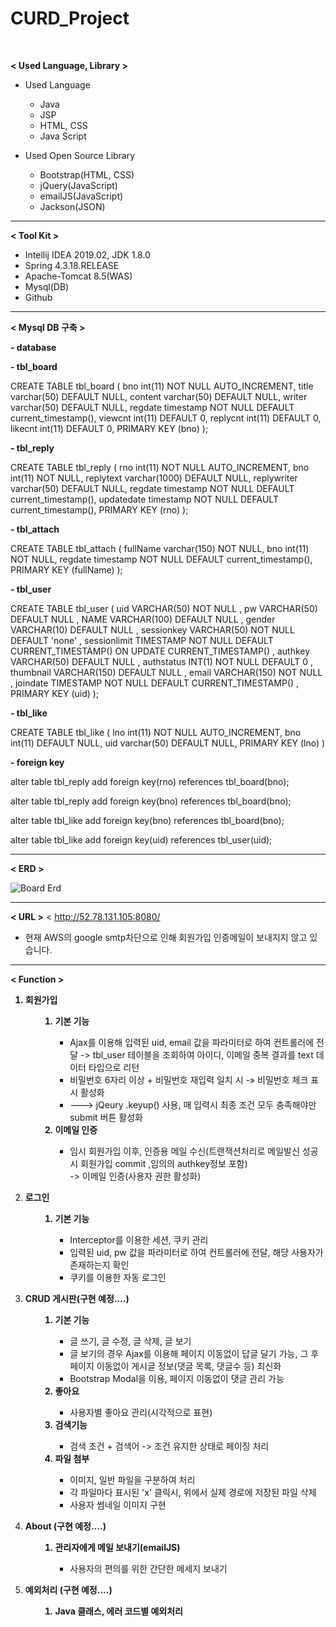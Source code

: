 # CURD_Project
<br>

<b>< Used Language, Library ></b>

<ul>
  <li>Used Language</li>
    <ul>
      <li>Java</li>
      <li>JSP</li>
      <li>HTML, CSS</li>
      <li>Java Script</li>
    </ul>
</ul>
<ul>
  <li>Used Open Source Library</li>
    <ul>
      <li>Bootstrap(HTML, CSS)</li>
      <li>jQuery(JavaScript)</li>
      <li>emailJS(JavaScript)</li>
      <li>Jackson(JSON)</li>
    </ul>
</ul>

<hr>

<b>< Tool Kit ></b>

<ul>
    <li>Intellij IDEA 2019.02, JDK 1.8.0</li>
    <li>Spring 4.3.18.RELEASE</li>
    <li>Apache-Tomcat 8.5(WAS)</li>
    <li>Mysql(DB)</li>
    <li>Github</li>
</ul>

<hr>

<b>< Mysql DB 구축 ></b>

<p><b> - database</b><p>

<p><b> - tbl_board</b><p>

CREATE TABLE tbl_board (
  bno int(11) NOT NULL AUTO_INCREMENT,
  title varchar(50) DEFAULT NULL,
  content varchar(50) DEFAULT NULL,
  writer varchar(50) DEFAULT NULL,
  regdate timestamp NOT NULL DEFAULT current_timestamp(),
  viewcnt int(11) DEFAULT 0,
  replycnt int(11) DEFAULT 0,
  likecnt int(11) DEFAULT 0,
    PRIMARY KEY (bno)
);


<p><b> - tbl_reply</b><p>
  
CREATE TABLE tbl_reply (
  rno int(11) NOT NULL AUTO_INCREMENT,
  bno int(11) NOT NULL,
  replytext varchar(1000) DEFAULT NULL,
  replywriter varchar(50) DEFAULT NULL,
  regdate timestamp NOT NULL DEFAULT current_timestamp(),
  updatedate timestamp NOT NULL DEFAULT current_timestamp(),
    PRIMARY KEY (rno)
);


<p><b> - tbl_attach</b><p>
  
CREATE TABLE tbl_attach (
  fullName varchar(150) NOT NULL,
  bno int(11) NOT NULL,
  regdate timestamp NOT NULL DEFAULT current_timestamp(),
    PRIMARY KEY (fullName)
);

<p><b> - tbl_user</b><p>
  
 CREATE TABLE tbl_user ( 
  uid VARCHAR(50) NOT NULL
  , pw VARCHAR(50) DEFAULT NULL
  , NAME VARCHAR(100) DEFAULT NULL
  , gender VARCHAR(10) DEFAULT NULL
  , sessionkey VARCHAR(50) NOT NULL DEFAULT 'none'
  , sessionlimit TIMESTAMP NOT NULL DEFAULT CURRENT_TIMESTAMP() ON UPDATE CURRENT_TIMESTAMP()
  ,  authkey VARCHAR(50) DEFAULT NULL
  , authstatus INT(1) NOT NULL DEFAULT 0
  , thumbnail VARCHAR(150) DEFAULT NULL
  , email VARCHAR(150) NOT NULL
  , joindate TIMESTAMP NOT NULL DEFAULT CURRENT_TIMESTAMP()
  , PRIMARY KEY (uid) 
);


<p><b> - tbl_like</b><p>
  
CREATE TABLE tbl_like (
  lno int(11) NOT NULL AUTO_INCREMENT,
  bno int(11) DEFAULT NULL,
  uid varchar(50) DEFAULT NULL,
  PRIMARY KEY (lno)
)

<p><b> - foreign key</b></p>

alter table tbl_reply add foreign key(rno) references tbl_board(bno);

alter table tbl_reply add foreign key(bno) references tbl_board(bno);

alter table tbl_like add foreign key(bno) references tbl_board(bno);

alter table tbl_like add foreign key(uid) references tbl_user(uid);

<hr>

<b>< ERD ></b>

![Board Erd](https://user-images.githubusercontent.com/53209589/66992616-16227c00-f105-11e9-90a1-446331cac93c.PNG)

<hr>

<b>< URL ></b>
 < http://52.78.131.105:8080/
  <br>
  - 현재 AWS의 google smtp차단으로 인해 회원가입 인증메일이 보내지지 않고 있습니다.
  



<hr>

<b>< Function ></b>

<ol>
  <b><li>회원가입</li></b>
  <ul>
    <ol>
      <b><li>기본 기능</li></b>
        <ul>
          <li>
            Ajax를 이용해 입력된 uid, email 값을 파라미터로 하여 컨트롤러에 전달 -> 
            tbl_user 테이블을 조회하여 아이디, 이메일 중복 결과를 text 데이터 타입으로 리턴
          </li>
          <li>비밀번호 6자리 이상 + 비밀번호 재입력 일치 시 -&raquo; 비밀번호 체크 표시 활성화</li>
          <li>---> jQeury .keyup() 사용, 매 입력시 최종 조건 모두 충족해야만 submit 버튼 활성화</li>
        </ul>
      <b><li>이메일 인증</li></b>
        <ul>
          <li>임시 회원가입 이후, 인증용 메일 수신(트랜잭션처리로 메일발신 성공시 회원가입 commit ,임의의 authkey정보 포함) <br>
            -> 이메일 인증(사용자 권한 활성화)</li>
        </ul>
    </ol>   
  </ul>
 
  <b><li>로그인</li></b>
  <ul>
    <ol>
      <b><li>기본 기능</li></b>
        <ul>
          <li>Interceptor를 이용한 세션, 쿠키 관리</li>
          <li>입력된 uid, pw 값을 파라미터로 하여 컨트롤러에 전달, 해당 사용자가 존재하는지 확인</li>
          <li>쿠키를 이용한 자동 로그인</li>
        </ul>
  </ul>
  
  <b><li>CRUD 게시판(구현 예정....)</li></b>
  <ul>
    <ol>
      <b><li>기본 기능</li></b>
        <ul>
          <li>글 쓰기, 글 수정, 글 삭제, 글 보기</li>
          <li>
            글 보기의 경우 Ajax를 이용해 페이지 이동없이 답글 달기 가능, 
            그 후 페이지 이동없이 게시글 정보(댓글 목록, 댓글수 등) 최신화
          </li>
          <li>Bootstrap Modal을 이용, 페이지 이동없이 댓글 관리 가능</li>
        </ul>
      <b><li>좋아요</li></b>
        <ul>
          <li>사용자별 좋아요 관리(시각적으로 표현)</li>
        </ul>
      <b><li>검색기능</li></b>
        <ul>
          <li>검색 조건 + 검색어 -> 조건 유지한 상태로 페이징 처리</li>
        </ul>
      <b><li>파일 첨부</li></b>
      <ul>
        <li>이미지, 일반 파일을 구분하여 처리</li>
        <li>각 파일마다 표시된 'x' 클릭시, 위에서 실제 경로에 저장된 파일 삭제</li>
        <li>사용자 썸네일 이미지 구현</li>
      </ul>
    </ol>
  </ul>
  
  <b><li>About (구현 예정....)</li></b>
  <ul>
    <ol>
      <b><li>관리자에게 메일 보내기(emailJS)</li></b>
      <ul>
          <li>사용자의 편의를 위한 간단한 메세지 보내기</li>
      </ul>
    </ol>
  </ul>
  
  <b><li>예외처리 (구현 예정....)</li></b>
  <ul>
    <ol>
      <b><li>Java 클래스, 에러 코드별 예외처리</li></b>
    </ol>
  </ul>
</ol>
